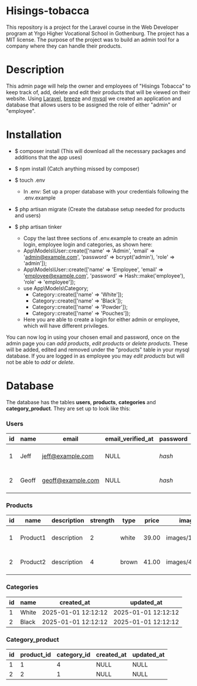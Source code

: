 # Hisings-tobacca

This repository is a project for the Laravel course in the Web Developer program at Yrgo Higher Vocational School in Gothenburg. The project has a MIT license. The purpose of the project was to build an admin tool for a company where they can handle their products. 

# Description

This admin page will help the owner and employees of "Hisings Tobacca" to keep track of, add, delete and edit their products that will be viewed on their website. Using [Laravel](https://laravel.com/docs/11.x/readme), [breeze](https://laravel.com/docs/11.x/starter-kits#laravel-breeze) and [mysql](https://dev.mysql.com/doc/) we created an application and database that allows users to be assigned the role of either "admin" or "employee".

# Installation

* $ composer install        (This will download all the necessary packages and additions that the app uses)
* $ npm install             (Catch anything missed by composer)

* $ touch .env
    * In .env: Set up a proper database with your credentials following the .env.example

* $ php artisan migrate     (Create the database setup needed for products and users)

* $ php artisan tinker
    * Copy the last three sections of .env.example to create an admin login, employee login and categories, as shown here:
    * App\Models\User::create(['name' => 'Admin', 'email' => 'admin@example.com', 'password' => bcrypt('admin'), 'role' => 'admin']);
    * App\Models\User::create(['name' => 'Employee', 'email' => 'employee@example.com', 'password' => Hash::make('employee'), 'role' => 'employee']);
    * use App\Models\Category;
        * Category::create(['name' => 'White']);
        * Category::create(['name' => 'Black']);
        * Category::create(['name' => 'Powder']);
        * Category::create(['name' => 'Pouches']);
    * Here you are able to create a login for either admin or employee, which will have different privileges.

You can now log in using your chosen email and password, once on the admin page you can *add products*, *edit products* or *delete products*. These will be added, edited and removed under the "products" table in your mysql database. If you are logged in as employee you may *edit products* but will not be able to *add* or *delete*.

# Database

The database has the tables **users**, **products**, **categories** and **category_product**. They are set up to look like this:

### Users
| id | name | email | email_verified_at | password | role | remember_token | created_at | updated_at |
| -- | ---- | ----- | ----------------- | -------- | ---- | -------------- | ---------- | ---------- |
| 1  | Jeff | jeff@example.com | NULL | *hash* | admin | NULL | 2025-01-01 12:12:12 | 2025-01-01 12:12:12 |
| 2  | Geoff | geoff@example.com | NULL | *hash* | intern | NULL | 2025-01-01 12:12:12 | 2025-01-01 12:12:12 |

### Products
| id | name | description | strength | type | price | image | created_at | updated_at |
| -- | ---- | ----------- | -------- | ---- | ----- | ----- | ---------- | ---------- |
| 1 | Product1 | description | 2 | white | 39.00 | images/123.jpg | 2025-01-01 12:12:12 | 2025-01-01 12:12:12 |
| 2 | Product2 | description | 4 | brown | 41.00 | images/456.jpg | 2025-01-01 12:12:12 | 2025-01-01 12:12:12 |

### Categories
| id | name    | created_at          | updated_at          |
| -- | ------- | ------------------- | ------------------- |
|  1 | White   | 2025-01-01 12:12:12 | 2025-01-01 12:12:12 |
|  2 | Black   | 2025-01-01 12:12:12 | 2025-01-01 12:12:12 |

### Category_product
| id | product_id | category_id | created_at | updated_at |
| -- | ---------- | ----------- | ---------- | ---------- |
|  1 |          1 |           4 | NULL       | NULL       |
|  2 |          2 |           1 | NULL       | NULL       |